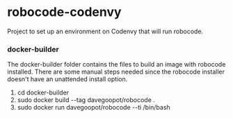 # robocode-codenvy
Project to set up an environment on Codenvy that will run robocode.

### docker-builder

The docker-builder folder contains the files to build an image with robocode installed.  There are some manual steps needed since the robocode installer doesn't have an unattended install option.

1. cd docker-builder
2. sudo docker build --tag davegoopot/robocode .
3. sudo docker run davegoopot/robocode --ti /bin/bash